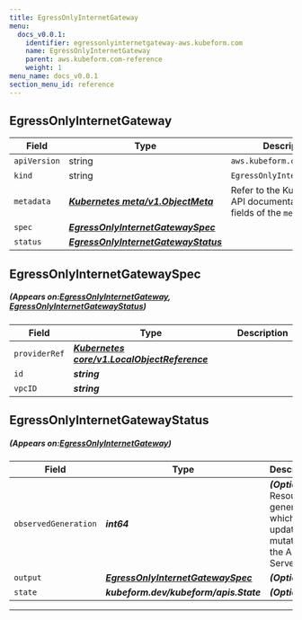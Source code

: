```yaml
---
title: EgressOnlyInternetGateway
menu:
  docs_v0.0.1:
    identifier: egressonlyinternetgateway-aws.kubeform.com
    name: EgressOnlyInternetGateway
    parent: aws.kubeform.com-reference
    weight: 1
menu_name: docs_v0.0.1
section_menu_id: reference
---
```


## EgressOnlyInternetGateway
| Field | Type | Description |
| ------ | ----- | ----------- |
| `apiVersion` | string | `aws.kubeform.com/v1alpha1` |
|    `kind` | string | `EgressOnlyInternetGateway` |
| `metadata` | ***[Kubernetes meta/v1.ObjectMeta](https://kubernetes.io/docs/reference/generated/kubernetes-api/v1.13/#objectmeta-v1-meta)***|Refer to the Kubernetes API documentation for the fields of the `metadata` field.|
| `spec` | ***[EgressOnlyInternetGatewaySpec](#EgressOnlyInternetGatewaySpec)***||
| `status` | ***[EgressOnlyInternetGatewayStatus](#EgressOnlyInternetGatewayStatus)***||
## EgressOnlyInternetGatewaySpec
##### (Appears on:[EgressOnlyInternetGateway](#EgressOnlyInternetGateway), [EgressOnlyInternetGatewayStatus](#EgressOnlyInternetGatewayStatus))
| Field | Type | Description |
| ------ | ----- | ----------- |
| `providerRef` | ***[Kubernetes core/v1.LocalObjectReference](https://kubernetes.io/docs/reference/generated/kubernetes-api/v1.13/#localobjectreference-v1-core)***||
| `id` | ***string***||
| `vpcID` | ***string***||
## EgressOnlyInternetGatewayStatus
##### (Appears on:[EgressOnlyInternetGateway](#EgressOnlyInternetGateway))
| Field | Type | Description |
| ------ | ----- | ----------- |
| `observedGeneration` | ***int64***| ***(Optional)*** Resource generation, which is updated on mutation by the API Server.|
| `output` | ***[EgressOnlyInternetGatewaySpec](#EgressOnlyInternetGatewaySpec)***| ***(Optional)*** |
| `state` | ***kubeform.dev/kubeform/apis.State***| ***(Optional)*** |
---
